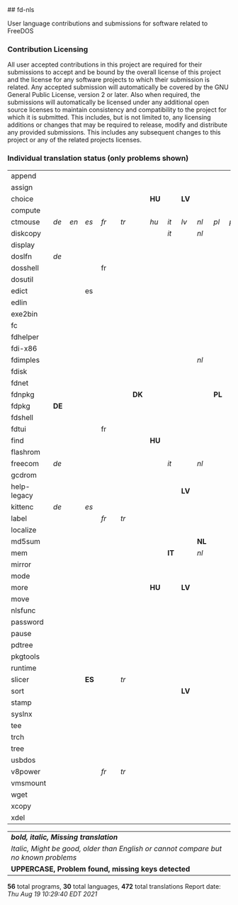 <html><body>
## fd-nls

User language contributions and submissions for software related to FreeDOS

### Contribution Licensing

All user accepted contributions in this project are required for their
submissions to accept and be bound by the overall license of this project and
the license for any software projects to which their submission is related.
Any accepted submission will automatically be covered by the GNU General
Public License, version 2 or later. Also when required, the submissions will
automatically be licensed under any additional open source licenses to
maintain consistency and compatibility to the project for which it is
submitted. This includes, but is not limited to, any licensing additions or
changes that may be required to release, modify and distribute any provided
submissions. This includes any subsequent changes to this project or any of
the related projects licenses.

### Individual translation status (only problems shown)
<table>
<tr><td>append</td><td></td><td></td><td></td><td></td><td></td><td></td><td><b><i></i></b></td><td><b><i></i></b></td><td><b><i></i></b></td><td><b><i></i></b></td><td><b><i></i></b></td><td><b><i></i></b></td><td><b><i></i></b></td><td><b><i></i></b></td><td><b><i></i></b></td><td><b><i></i></b></td><td><b><i></i></b></td><td><b><i></i></b></td><td><b><i></i></b></td><td><b><i></i></b></td><td><b><i></i></b></td><td><b><i></i></b></td><td><b><i></i></b></td><td><b><i></i></b></td><td><b><i></i></b></td><td><b><i></i></b></td><td><b><i></i></b></td><td><b><i></i></b></td><td><b><i></i></b></td><td><b><i></i></b></td><td><b><i></i></b></td></tr>
<tr><td>assign</td><td></td><td></td><td></td><td></td><td></td><td></td><td><b><i></i></b></td><td><b><i></i></b></td><td><b><i></i></b></td><td><b><i></i></b></td><td><b><i></i></b></td><td><b><i></i></b></td><td><b><i></i></b></td><td><b><i></i></b></td><td><b><i></i></b></td><td><b><i></i></b></td><td><b><i></i></b></td><td><b><i></i></b></td><td><b><i></i></b></td><td><b><i></i></b></td><td><b><i></i></b></td><td><b><i></i></b></td><td><b><i></i></b></td><td><b><i></i></b></td><td><b><i></i></b></td><td><b><i></i></b></td><td><b><i></i></b></td><td><b><i></i></b></td><td><b><i></i></b></td><td><b><i></i></b></td><td><b><i></i></b></td></tr>
<tr><td>choice</td><td></td><td></td><td></td><td></td><td></td><td></td><td></td><td><b>HU</b></td><td></td><td><b>LV</b></td><td></td><td></td><td></td><td></td><td><b>SV</b></td><td><b><i></i></b></td><td><b><i></i></b></td><td><b><i></i></b></td><td><b><i></i></b></td><td><b><i></i></b></td><td><b><i></i></b></td><td><b><i></i></b></td><td><b><i></i></b></td><td><b><i></i></b></td><td><b><i></i></b></td><td><b><i></i></b></td><td><b><i></i></b></td><td><b><i></i></b></td><td><b><i></i></b></td><td><b><i></i></b></td><td><b><i></i></b></td></tr>
<tr><td>compute</td><td></td><td></td><td></td><td></td><td><b><i></i></b></td><td></td><td></td><td><b><i></i></b></td><td><b><i></i></b></td><td><b><i></i></b></td><td><b><i></i></b></td><td></td><td></td><td></td><td><b><i></i></b></td><td></td><td><i>ru</i></td><td><b><i></i></b></td><td><b><i></i></b></td><td><b><i></i></b></td><td><b><i></i></b></td><td><b><i></i></b></td><td><b><i></i></b></td><td><b><i></i></b></td><td><b><i></i></b></td><td><b><i></i></b></td><td><b><i></i></b></td><td><b><i></i></b></td><td><b><i></i></b></td><td><b><i></i></b></td><td><b><i></i></b></td></tr>
<tr><td>ctmouse</td><td><i>de</i></td><td><i>en</i></td><td><i>es</i></td><td><i>fr</i></td><td><b><i></i></b></td><td><i>tr</i></td><td><b><i></i></b></td><td><i>hu</i></td><td><i>it</i></td><td><i>lv</i></td><td><i>nl</i></td><td><i>pl</i></td><td><i>pt</i></td><td><b><i></i></b></td><td><b><i></i></b></td><td><b><i></i></b></td><td><b><i></i></b></td><td><i>br</i></td><td><i>sk</i></td><td><b><i></i></b></td><td><b><i></i></b></td><td><b><i></i></b></td><td><b><i></i></b></td><td><b><i></i></b></td><td><b><i></i></b></td><td><b><i></i></b></td><td><b><i></i></b></td><td><b><i></i></b></td><td><b><i></i></b></td><td><b><i></i></b></td><td><b><i></i></b></td></tr>
<tr><td>diskcopy</td><td></td><td></td><td></td><td></td><td><b><i></i></b></td><td></td><td></td><td><b><i></i></b></td><td><i>it</i></td><td><b><i></i></b></td><td><i>nl</i></td><td></td><td><b><i></i></b></td><td></td><td><b><i></i></b></td><td><b><i></i></b></td><td><b><i></i></b></td><td><b><i></i></b></td><td><b><i></i></b></td><td><b><i></i></b></td><td><b><i></i></b></td><td><b><i></i></b></td><td><b><i></i></b></td><td><b><i></i></b></td><td><b><i></i></b></td><td><b><i></i></b></td><td><b><i></i></b></td><td><b><i></i></b></td><td><b><i></i></b></td><td><b><i></i></b></td><td><b><i></i></b></td></tr>
<tr><td>display</td><td></td><td></td><td></td><td></td><td><b><i></i></b></td><td></td><td><b><i></i></b></td><td><b><i></i></b></td><td><b><i></i></b></td><td><b><i></i></b></td><td><b><i></i></b></td><td><b><i></i></b></td><td><b><i></i></b></td><td><b><i></i></b></td><td><b><i></i></b></td><td><b><i></i></b></td><td><b><i></i></b></td><td><b><i></i></b></td><td><b><i></i></b></td><td><b><i></i></b></td><td><b><i></i></b></td><td><b><i></i></b></td><td><b><i></i></b></td><td><b><i></i></b></td><td><b><i></i></b></td><td><b><i></i></b></td><td><b><i></i></b></td><td><b><i></i></b></td><td><b><i></i></b></td><td><b><i></i></b></td><td><b><i></i></b></td></tr>
<tr><td>doslfn</td><td><i>de</i></td><td></td><td></td><td><b><i></i></b></td><td><b><i></i></b></td><td><b><i></i></b></td><td><b><i></i></b></td><td><b><i></i></b></td><td><b><i></i></b></td><td><b><i></i></b></td><td><b><i></i></b></td><td><b><i></i></b></td><td><b><i></i></b></td><td><b><i></i></b></td><td><b><i></i></b></td><td><b><i></i></b></td><td><b><i></i></b></td><td><b><i></i></b></td><td><b><i></i></b></td><td><b><i></i></b></td><td><b><i></i></b></td><td><b><i></i></b></td><td><b><i></i></b></td><td><b><i></i></b></td><td><b><i></i></b></td><td><b><i></i></b></td><td><b><i></i></b></td><td><b><i></i></b></td><td><b><i></i></b></td><td><b><i></i></b></td><td><b><i></i></b></td></tr>
<tr><td>dosshell</td><td></td><td></td><td></td><td>fr</td><td><b><i></i></b></td><td></td><td><b><i></i></b></td><td><b><i></i></b></td><td><b><i></i></b></td><td><b><i></i></b></td><td><b><i></i></b></td><td><b><i></i></b></td><td><b><i></i></b></td><td><b><i></i></b></td><td><b><i></i></b></td><td><b><i></i></b></td><td><b><i></i></b></td><td><b><i></i></b></td><td><b><i></i></b></td><td><b><i></i></b></td><td><b><i></i></b></td><td><b><i></i></b></td><td><b><i></i></b></td><td><b><i></i></b></td><td><b><i></i></b></td><td><b><i></i></b></td><td><b><i></i></b></td><td><b><i></i></b></td><td><b><i></i></b></td><td><b><i></i></b></td><td><b><i></i></b></td></tr>
<tr><td>dosutil</td><td></td><td></td><td></td><td></td><td></td><td></td><td><b><i></i></b></td><td><b><i></i></b></td><td><b><i></i></b></td><td><b><i></i></b></td><td><b><i></i></b></td><td><b><i></i></b></td><td><b><i></i></b></td><td><b><i></i></b></td><td><b><i></i></b></td><td><b><i></i></b></td><td><b><i></i></b></td><td><b><i></i></b></td><td><b><i></i></b></td><td><b><i></i></b></td><td><b><i></i></b></td><td><b><i></i></b></td><td><b><i></i></b></td><td><b><i></i></b></td><td><b><i></i></b></td><td><b><i></i></b></td><td><b><i></i></b></td><td><b><i></i></b></td><td><b><i></i></b></td><td><b><i></i></b></td><td><b><i></i></b></td></tr>
<tr><td>edict</td><td></td><td></td><td>es</td><td></td><td><b><i></i></b></td><td></td><td><b><i></i></b></td><td><b><i></i></b></td><td><b><i></i></b></td><td><b><i></i></b></td><td><b><i></i></b></td><td><b><i></i></b></td><td><b><i></i></b></td><td><b><i></i></b></td><td><b><i></i></b></td><td><b><i></i></b></td><td><b><i></i></b></td><td><b><i></i></b></td><td><b><i></i></b></td><td><b><i></i></b></td><td><b><i></i></b></td><td><b><i></i></b></td><td><b><i></i></b></td><td><b><i></i></b></td><td><b><i></i></b></td><td><b><i></i></b></td><td><b><i></i></b></td><td><b><i></i></b></td><td><b><i></i></b></td><td><b><i></i></b></td><td><b><i></i></b></td></tr>
<tr><td>edlin</td><td></td><td></td><td></td><td></td><td><b><i></i></b></td><td></td><td></td><td><b><i></i></b></td><td></td><td><b><i></i></b></td><td></td><td></td><td></td><td></td><td></td><td><b><i></i></b></td><td><b><i></i></b></td><td><b><i></i></b></td><td><b><i></i></b></td><td></td><td></td><td></td><td></td><td></td><td><b>JA</b></td><td></td><td></td><td><b><i></i></b></td><td><b><i></i></b></td><td><b><i></i></b></td><td><b><i></i></b></td></tr>
<tr><td>exe2bin</td><td></td><td></td><td></td><td></td><td><b><i></i></b></td><td></td><td><b><i></i></b></td><td><b><i></i></b></td><td><b><i></i></b></td><td><b><i></i></b></td><td><b><i></i></b></td><td><b><i></i></b></td><td><b><i></i></b></td><td><b><i></i></b></td><td><b><i></i></b></td><td><b><i></i></b></td><td><b><i></i></b></td><td><b><i></i></b></td><td><b><i></i></b></td><td><b><i></i></b></td><td><b><i></i></b></td><td><b><i></i></b></td><td><b><i></i></b></td><td><b><i></i></b></td><td><b><i></i></b></td><td><b><i></i></b></td><td><b><i></i></b></td><td><b><i></i></b></td><td><b><i></i></b></td><td><b><i></i></b></td><td><b><i></i></b></td></tr>
<tr><td>fc</td><td></td><td></td><td></td><td></td><td><b><i></i></b></td><td></td><td></td><td><b><i></i></b></td><td></td><td></td><td></td><td></td><td><b><i></i></b></td><td></td><td></td><td><b><i></i></b></td><td><b><i></i></b></td><td><b><i></i></b></td><td><b><i></i></b></td><td><b><i></i></b></td><td><b><i></i></b></td><td><b><i></i></b></td><td><b><i></i></b></td><td><b><i></i></b></td><td><b><i></i></b></td><td><b><i></i></b></td><td><b><i></i></b></td><td><b><i></i></b></td><td><b><i></i></b></td><td><b><i></i></b></td><td><b><i></i></b></td></tr>
<tr><td>fdhelper</td><td></td><td></td><td></td><td></td><td><b><i></i></b></td><td></td><td><b><i></i></b></td><td><b><i></i></b></td><td><b><i></i></b></td><td><b><i></i></b></td><td></td><td><b><i></i></b></td><td><b><i></i></b></td><td><b><i></i></b></td><td><b><i></i></b></td><td><b><i></i></b></td><td><b><i></i></b></td><td><b><i></i></b></td><td><b><i></i></b></td><td><b><i></i></b></td><td></td><td><b><i></i></b></td><td><b><i></i></b></td><td><b><i></i></b></td><td><b><i></i></b></td><td><b><i></i></b></td><td><b><i></i></b></td><td><b><i></i></b></td><td><b><i></i></b></td><td><b><i></i></b></td><td><b><i></i></b></td></tr>
<tr><td>fdi-x86</td><td></td><td></td><td></td><td></td><td><b><i></i></b></td><td></td><td><b><i></i></b></td><td><b><i></i></b></td><td><b><i></i></b></td><td><b><i></i></b></td><td><b><i></i></b></td><td><b><i></i></b></td><td><b><i></i></b></td><td><b><i></i></b></td><td><b><i></i></b></td><td><b><i></i></b></td><td><b><i></i></b></td><td><b><i></i></b></td><td><b><i></i></b></td><td><b><i></i></b></td><td><b><i></i></b></td><td><b><i></i></b></td><td><b><i></i></b></td><td><b><i></i></b></td><td><b><i></i></b></td><td><b><i></i></b></td><td><b><i></i></b></td><td><b><i></i></b></td><td><b><i></i></b></td><td><b><i></i></b></td><td><b><i></i></b></td></tr>
<tr><td>fdimples</td><td></td><td></td><td></td><td></td><td><b><i></i></b></td><td></td><td><b><i></i></b></td><td><b><i></i></b></td><td><b><i></i></b></td><td><b><i></i></b></td><td><i>nl</i></td><td><b><i></i></b></td><td><b><i></i></b></td><td><b><i></i></b></td><td><b><i></i></b></td><td><b><i></i></b></td><td><i>ru</i></td><td><b><i></i></b></td><td><b><i></i></b></td><td><b><i></i></b></td><td></td><td><b><i></i></b></td><td><b><i></i></b></td><td><b><i></i></b></td><td><b><i></i></b></td><td><b><i></i></b></td><td><b><i></i></b></td><td><b><i></i></b></td><td><b><i></i></b></td><td><b><i></i></b></td><td><b><i></i></b></td></tr>
<tr><td>fdisk</td><td></td><td></td><td></td><td></td><td><b><i></i></b></td><td></td><td><b><i></i></b></td><td><b><i></i></b></td><td><b><i></i></b></td><td><b><i></i></b></td><td><b><i></i></b></td><td><b><i></i></b></td><td><b><i></i></b></td><td><b><i></i></b></td><td><b><i></i></b></td><td><b><i></i></b></td><td><b><i></i></b></td><td><b><i></i></b></td><td><b><i></i></b></td><td><b><i></i></b></td><td><b><i></i></b></td><td><b><i></i></b></td><td><b><i></i></b></td><td><b><i></i></b></td><td><b><i></i></b></td><td><b><i></i></b></td><td><b><i></i></b></td><td><b><i></i></b></td><td><b><i></i></b></td><td><b><i></i></b></td><td><b><i></i></b></td></tr>
<tr><td>fdnet</td><td></td><td></td><td></td><td></td><td><b><i></i></b></td><td></td><td><b><i></i></b></td><td><b><i></i></b></td><td><b><i></i></b></td><td><b><i></i></b></td><td><b><i></i></b></td><td><b><i></i></b></td><td><b><i></i></b></td><td><b><i></i></b></td><td><b><i></i></b></td><td><b><i></i></b></td><td><b><i></i></b></td><td><b><i></i></b></td><td><b><i></i></b></td><td><b><i></i></b></td><td><b><i></i></b></td><td><b><i></i></b></td><td><b><i></i></b></td><td><b><i></i></b></td><td><b><i></i></b></td><td><b><i></i></b></td><td><b><i></i></b></td><td><b><i></i></b></td><td><b><i></i></b></td><td><b><i></i></b></td><td><b><i></i></b></td></tr>
<tr><td>fdnpkg</td><td></td><td></td><td></td><td></td><td><b><i></i></b></td><td></td><td><b>DK</b></td><td><b><i></i></b></td><td><b><i></i></b></td><td><b><i></i></b></td><td><b><i></i></b></td><td><b>PL</b></td><td><b><i></i></b></td><td><b>SL</b></td><td><b><i></i></b></td><td><b><i></i></b></td><td><b><i></i></b></td><td><b><i></i></b></td><td><b><i></i></b></td><td><b><i></i></b></td><td><b><i></i></b></td><td><b><i></i></b></td><td><b><i></i></b></td><td><b><i></i></b></td><td><b><i></i></b></td><td><b><i></i></b></td><td><b><i></i></b></td><td><b>SI</b></td><td><b><i></i></b></td><td><b><i></i></b></td><td><b><i></i></b></td></tr>
<tr><td>fdpkg</td><td><b>DE</b></td><td></td><td></td><td></td><td><b><i></i></b></td><td></td><td><b><i></i></b></td><td><b><i></i></b></td><td><b><i></i></b></td><td><b><i></i></b></td><td><b><i></i></b></td><td></td><td><b><i></i></b></td><td><b><i></i></b></td><td><b><i></i></b></td><td><b><i></i></b></td><td><b><i></i></b></td><td><b><i></i></b></td><td><b><i></i></b></td><td><b><i></i></b></td><td><b><i></i></b></td><td><b><i></i></b></td><td><b><i></i></b></td><td><b><i></i></b></td><td><b><i></i></b></td><td><b><i></i></b></td><td><b><i></i></b></td><td><b><i></i></b></td><td><b><i></i></b></td><td><b><i></i></b></td><td><b><i></i></b></td></tr>
<tr><td>fdshell</td><td></td><td></td><td><b><i></i></b></td><td></td><td><b><i></i></b></td><td></td><td><b><i></i></b></td><td><b><i></i></b></td><td><b><i></i></b></td><td><b><i></i></b></td><td><b><i></i></b></td><td><b><i></i></b></td><td><b><i></i></b></td><td><b><i></i></b></td><td><b><i></i></b></td><td><b><i></i></b></td><td><b><i></i></b></td><td><b><i></i></b></td><td><b><i></i></b></td><td><b><i></i></b></td><td><b><i></i></b></td><td><b><i></i></b></td><td><b><i></i></b></td><td><b><i></i></b></td><td><b><i></i></b></td><td><b><i></i></b></td><td><b><i></i></b></td><td><b><i></i></b></td><td><b><i></i></b></td><td><b><i></i></b></td><td><b><i></i></b></td></tr>
<tr><td>fdtui</td><td></td><td></td><td><b><i></i></b></td><td>fr</td><td><b><i></i></b></td><td></td><td><b><i></i></b></td><td><b><i></i></b></td><td><b><i></i></b></td><td><b><i></i></b></td><td><b><i></i></b></td><td><b><i></i></b></td><td><b><i></i></b></td><td><b><i></i></b></td><td><b><i></i></b></td><td><b><i></i></b></td><td><b><i></i></b></td><td><b><i></i></b></td><td><b><i></i></b></td><td><b><i></i></b></td><td><b><i></i></b></td><td><b><i></i></b></td><td><b><i></i></b></td><td><b><i></i></b></td><td><b><i></i></b></td><td><b><i></i></b></td><td><b><i></i></b></td><td><b><i></i></b></td><td><b><i></i></b></td><td><b><i></i></b></td><td><b><i></i></b></td></tr>
<tr><td>find</td><td></td><td></td><td></td><td></td><td><b><i></i></b></td><td></td><td></td><td><b>HU</b></td><td></td><td></td><td></td><td></td><td></td><td></td><td><b>SV</b></td><td><b><i></i></b></td><td></td><td><b><i></i></b></td><td><b><i></i></b></td><td><b><i></i></b></td><td><b><i></i></b></td><td><b><i></i></b></td><td><b><i></i></b></td><td><b><i></i></b></td><td><b><i></i></b></td><td><b><i></i></b></td><td><b><i></i></b></td><td><b><i></i></b></td><td><b><i></i></b></td><td><b><i></i></b></td><td><b><i></i></b></td></tr>
<tr><td>flashrom</td><td></td><td></td><td><b><i></i></b></td><td></td><td><b><i></i></b></td><td></td><td><b><i></i></b></td><td><b><i></i></b></td><td><b><i></i></b></td><td><b><i></i></b></td><td><b><i></i></b></td><td><b><i></i></b></td><td><b><i></i></b></td><td><b><i></i></b></td><td><b><i></i></b></td><td><b><i></i></b></td><td><b><i></i></b></td><td><b><i></i></b></td><td><b><i></i></b></td><td><b><i></i></b></td><td><b><i></i></b></td><td><b><i></i></b></td><td><b><i></i></b></td><td><b><i></i></b></td><td><b><i></i></b></td><td><b><i></i></b></td><td><b><i></i></b></td><td><b><i></i></b></td><td><b><i></i></b></td><td><b><i></i></b></td><td><b><i></i></b></td></tr>
<tr><td>freecom</td><td><i>de</i></td><td></td><td></td><td></td><td><b><i></i></b></td><td></td><td><b><i></i></b></td><td><b><i></i></b></td><td><i>it</i></td><td><b><i></i></b></td><td><i>nl</i></td><td></td><td><b><i></i></b></td><td><i>sl</i></td><td><i>sv</i></td><td><b><i></i></b></td><td><i>ru</i></td><td><b><i></i></b></td><td><b><i></i></b></td><td><b><i></i></b></td><td><b><i></i></b></td><td><b><i></i></b></td><td><b><i></i></b></td><td><b><i></i></b></td><td><b><i></i></b></td><td><b><i></i></b></td><td><b><i></i></b></td><td><b><i></i></b></td><td><i>rs</i></td><td><i>ua</i></td><td><b><i></i></b></td></tr>
<tr><td>gcdrom</td><td></td><td></td><td><b><i></i></b></td><td></td><td><b><i></i></b></td><td></td><td><b><i></i></b></td><td><b><i></i></b></td><td><b><i></i></b></td><td><b><i></i></b></td><td><b><i></i></b></td><td><b><i></i></b></td><td><b><i></i></b></td><td><b><i></i></b></td><td><b><i></i></b></td><td><b><i></i></b></td><td><b><i></i></b></td><td><b><i></i></b></td><td><b><i></i></b></td><td><b><i></i></b></td><td><b><i></i></b></td><td><b><i></i></b></td><td><b><i></i></b></td><td><b><i></i></b></td><td><b><i></i></b></td><td><b><i></i></b></td><td><b><i></i></b></td><td><b><i></i></b></td><td><b><i></i></b></td><td><b><i></i></b></td><td><b><i></i></b></td></tr>
<tr><td>help-legacy</td><td></td><td></td><td></td><td></td><td><b><i></i></b></td><td></td><td><b><i></i></b></td><td></td><td></td><td><b>LV</b></td><td></td><td></td><td></td><td></td><td><b><i></i></b></td><td><b><i></i></b></td><td></td><td><b><i></i></b></td><td><b><i></i></b></td><td><b><i></i></b></td><td><b><i></i></b></td><td><b><i></i></b></td><td><b><i></i></b></td><td><b><i></i></b></td><td><b><i></i></b></td><td><b><i></i></b></td><td><b><i></i></b></td><td><b><i></i></b></td><td><b><i></i></b></td><td><b><i></i></b></td><td><b><i></i></b></td></tr>
<tr><td>kittenc</td><td><i>de</i></td><td></td><td><i>es</i></td><td></td><td><b><i></i></b></td><td></td><td><b><i></i></b></td><td><b><i></i></b></td><td><b><i></i></b></td><td><b><i></i></b></td><td><b><i></i></b></td><td><b><i></i></b></td><td><b><i></i></b></td><td><b><i></i></b></td><td><b><i></i></b></td><td><b><i></i></b></td><td><b><i></i></b></td><td><b><i></i></b></td><td><b><i></i></b></td><td><b><i></i></b></td><td><b><i></i></b></td><td><b><i></i></b></td><td><b><i></i></b></td><td><b><i></i></b></td><td><b><i></i></b></td><td><b><i></i></b></td><td><b><i></i></b></td><td><b><i></i></b></td><td><b><i></i></b></td><td><b><i></i></b></td><td><b><i></i></b></td></tr>
<tr><td>label</td><td></td><td></td><td><b><i></i></b></td><td><i>fr</i></td><td><b><i></i></b></td><td><i>tr</i></td><td><b><i></i></b></td><td><b><i></i></b></td><td><b><i></i></b></td><td><b><i></i></b></td><td><b><i></i></b></td><td><b><i></i></b></td><td><b><i></i></b></td><td><b><i></i></b></td><td><b><i></i></b></td><td><b><i></i></b></td><td><b><i></i></b></td><td><b><i></i></b></td><td><b><i></i></b></td><td><b><i></i></b></td><td><b><i></i></b></td><td><b><i></i></b></td><td><b><i></i></b></td><td><b><i></i></b></td><td><b><i></i></b></td><td><b><i></i></b></td><td><b><i></i></b></td><td><b><i></i></b></td><td><b><i></i></b></td><td><b><i></i></b></td><td><b><i></i></b></td></tr>
<tr><td>localize</td><td></td><td></td><td></td><td></td><td><b><i></i></b></td><td></td><td><b><i></i></b></td><td><b><i></i></b></td><td><b><i></i></b></td><td><b><i></i></b></td><td><b><i></i></b></td><td><b><i></i></b></td><td><b><i></i></b></td><td><b><i></i></b></td><td><b><i></i></b></td><td><b><i></i></b></td><td><b><i></i></b></td><td><b><i></i></b></td><td><b><i></i></b></td><td><b><i></i></b></td><td><b><i></i></b></td><td><b><i></i></b></td><td><b><i></i></b></td><td><b><i></i></b></td><td><b><i></i></b></td><td><b><i></i></b></td><td><b><i></i></b></td><td><b><i></i></b></td><td><b><i></i></b></td><td><b><i></i></b></td><td><b><i></i></b></td></tr>
<tr><td>md5sum</td><td></td><td></td><td></td><td></td><td><b><i></i></b></td><td></td><td><b><i></i></b></td><td><b><i></i></b></td><td><b><i></i></b></td><td><b><i></i></b></td><td><b>NL</b></td><td></td><td><b><i></i></b></td><td><b><i></i></b></td><td><b><i></i></b></td><td><b><i></i></b></td><td><b><i></i></b></td><td><b><i></i></b></td><td><b><i></i></b></td><td><b><i></i></b></td><td><b><i></i></b></td><td><b><i></i></b></td><td><b><i></i></b></td><td><b><i></i></b></td><td><b><i></i></b></td><td><b><i></i></b></td><td><b><i></i></b></td><td><b><i></i></b></td><td><b><i></i></b></td><td><b><i></i></b></td><td><b><i></i></b></td></tr>
<tr><td>mem</td><td></td><td></td><td></td><td></td><td><b><i></i></b></td><td></td><td><b><i></i></b></td><td><b><i></i></b></td><td><b>IT</b></td><td><b><i></i></b></td><td><i>nl</i></td><td></td><td><b><i></i></b></td><td></td><td><b><i></i></b></td><td><b><i></i></b></td><td><b><i></i></b></td><td><b><i></i></b></td><td><b><i></i></b></td><td><b><i></i></b></td><td><b><i></i></b></td><td><b><i></i></b></td><td><b><i></i></b></td><td><b><i></i></b></td><td><b><i></i></b></td><td><b><i></i></b></td><td><b><i></i></b></td><td><b><i></i></b></td><td><b><i></i></b></td><td><b><i></i></b></td><td><b><i></i></b></td></tr>
<tr><td>mirror</td><td></td><td></td><td><b><i></i></b></td><td></td><td><b><i></i></b></td><td></td><td><b><i></i></b></td><td><b><i></i></b></td><td><b><i></i></b></td><td><b><i></i></b></td><td><b><i></i></b></td><td><b><i></i></b></td><td><b><i></i></b></td><td><b><i></i></b></td><td><b><i></i></b></td><td><b><i></i></b></td><td><b><i></i></b></td><td><b><i></i></b></td><td><b><i></i></b></td><td><b><i></i></b></td><td><b><i></i></b></td><td><b><i></i></b></td><td><b><i></i></b></td><td><b><i></i></b></td><td><b><i></i></b></td><td><b><i></i></b></td><td><b><i></i></b></td><td><b><i></i></b></td><td><b><i></i></b></td><td><b><i></i></b></td><td><b><i></i></b></td></tr>
<tr><td>mode</td><td><b><i></i></b></td><td></td><td><b><i></i></b></td><td><b><i></i></b></td><td><b><i></i></b></td><td><b><i></i></b></td><td><b><i></i></b></td><td><b><i></i></b></td><td><b><i></i></b></td><td><b><i></i></b></td><td><b><i></i></b></td><td><b><i></i></b></td><td><b><i></i></b></td><td><b><i></i></b></td><td><b><i></i></b></td><td><b><i></i></b></td><td><b><i></i></b></td><td><b><i></i></b></td><td><b><i></i></b></td><td><b><i></i></b></td><td><b><i></i></b></td><td><b><i></i></b></td><td><b><i></i></b></td><td><b><i></i></b></td><td><b><i></i></b></td><td><b><i></i></b></td><td><b><i></i></b></td><td><b><i></i></b></td><td><b><i></i></b></td><td><b><i></i></b></td><td><b><i></i></b></td></tr>
<tr><td>more</td><td></td><td></td><td></td><td></td><td><b><i></i></b></td><td></td><td></td><td><b>HU</b></td><td></td><td><b>LV</b></td><td></td><td></td><td></td><td></td><td><b>SV</b></td><td><b><i></i></b></td><td></td><td><b><i></i></b></td><td><b><i></i></b></td><td><b><i></i></b></td><td></td><td><b><i></i></b></td><td><b><i></i></b></td><td><b><i></i></b></td><td><b><i></i></b></td><td><b><i></i></b></td><td><b><i></i></b></td><td><b><i></i></b></td><td><b><i></i></b></td><td><b><i></i></b></td><td><b><i></i></b></td></tr>
<tr><td>move</td><td></td><td></td><td></td><td></td><td><b><i></i></b></td><td></td><td><b><i></i></b></td><td><b><i></i></b></td><td></td><td><b><i></i></b></td><td><b><i></i></b></td><td></td><td><b><i></i></b></td><td></td><td><b><i></i></b></td><td><b><i></i></b></td><td><b><i></i></b></td><td><b><i></i></b></td><td><b><i></i></b></td><td><b><i></i></b></td><td></td><td><b><i></i></b></td><td><b><i></i></b></td><td><b><i></i></b></td><td><b><i></i></b></td><td><b><i></i></b></td><td><b><i></i></b></td><td><b><i></i></b></td><td><b><i></i></b></td><td><b><i></i></b></td><td><b><i></i></b></td></tr>
<tr><td>nlsfunc</td><td></td><td></td><td><b><i></i></b></td><td></td><td><b><i></i></b></td><td></td><td><b><i></i></b></td><td><b><i></i></b></td><td><b><i></i></b></td><td><b><i></i></b></td><td><b><i></i></b></td><td><b><i></i></b></td><td><b><i></i></b></td><td><b><i></i></b></td><td><b><i></i></b></td><td><b><i></i></b></td><td><b><i></i></b></td><td><b><i></i></b></td><td><b><i></i></b></td><td><b><i></i></b></td><td><b><i></i></b></td><td><b><i></i></b></td><td><b><i></i></b></td><td><b><i></i></b></td><td><b><i></i></b></td><td><b><i></i></b></td><td><b><i></i></b></td><td><b><i></i></b></td><td><b><i></i></b></td><td><b><i></i></b></td><td><b><i></i></b></td></tr>
<tr><td>password</td><td></td><td></td><td></td><td></td><td><b><i></i></b></td><td></td><td><b><i></i></b></td><td><b><i></i></b></td><td><b><i></i></b></td><td><b><i></i></b></td><td><b><i></i></b></td><td></td><td></td><td><b><i></i></b></td><td><b><i></i></b></td><td><b><i></i></b></td><td><b><i></i></b></td><td><b><i></i></b></td><td><b><i></i></b></td><td><b><i></i></b></td><td><b><i></i></b></td><td><b><i></i></b></td><td><b><i></i></b></td><td><b><i></i></b></td><td><b><i></i></b></td><td><b><i></i></b></td><td><b><i></i></b></td><td><b><i></i></b></td><td><b><i></i></b></td><td><b><i></i></b></td><td><b><i></i></b></td></tr>
<tr><td>pause</td><td></td><td></td><td></td><td></td><td><b><i></i></b></td><td></td><td></td><td><b><i></i></b></td><td><b><i></i></b></td><td><b><i></i></b></td><td><b><i></i></b></td><td></td><td></td><td></td><td></td><td><b><i></i></b></td><td></td><td><b><i></i></b></td><td><b><i></i></b></td><td><b><i></i></b></td><td><b><i></i></b></td><td><b><i></i></b></td><td><b><i></i></b></td><td><b><i></i></b></td><td><b><i></i></b></td><td><b><i></i></b></td><td><b><i></i></b></td><td><b><i></i></b></td><td><b><i></i></b></td><td><b><i></i></b></td><td><b><i></i></b></td></tr>
<tr><td>pdtree</td><td></td><td></td><td></td><td></td><td><b><i></i></b></td><td></td><td><b><i></i></b></td><td><b><i></i></b></td><td><b><i></i></b></td><td><b><i></i></b></td><td><b><i></i></b></td><td><b><i></i></b></td><td><b><i></i></b></td><td><b><i></i></b></td><td><b><i></i></b></td><td><b><i></i></b></td><td><b><i></i></b></td><td><b><i></i></b></td><td><b><i></i></b></td><td><b><i></i></b></td><td><b><i></i></b></td><td><b><i></i></b></td><td><b><i></i></b></td><td><b><i></i></b></td><td><b><i></i></b></td><td><b><i></i></b></td><td><b><i></i></b></td><td><b><i></i></b></td><td><b><i></i></b></td><td><b><i></i></b></td><td><b><i></i></b></td></tr>
<tr><td>pkgtools</td><td><b><i></i></b></td><td></td><td></td><td></td><td><b><i></i></b></td><td></td><td><b><i></i></b></td><td><b><i></i></b></td><td><b><i></i></b></td><td><b><i></i></b></td><td><b><i></i></b></td><td><b><i></i></b></td><td><b><i></i></b></td><td><b><i></i></b></td><td><b><i></i></b></td><td><b><i></i></b></td><td><b><i></i></b></td><td><b><i></i></b></td><td><b><i></i></b></td><td><b><i></i></b></td><td><b><i></i></b></td><td><b><i></i></b></td><td><b><i></i></b></td><td><b><i></i></b></td><td><b><i></i></b></td><td><b><i></i></b></td><td><b><i></i></b></td><td><b><i></i></b></td><td><b><i></i></b></td><td><b><i></i></b></td><td><b><i></i></b></td></tr>
<tr><td>runtime</td><td></td><td></td><td></td><td></td><td><b><i></i></b></td><td></td><td><b><i></i></b></td><td></td><td><b><i></i></b></td><td></td><td><b><i></i></b></td><td><b><i></i></b></td><td><b><i></i></b></td><td><b><i></i></b></td><td><b><i></i></b></td><td><b><i></i></b></td><td></td><td><b><i></i></b></td><td><b><i></i></b></td><td><b><i></i></b></td><td><b><i></i></b></td><td><b><i></i></b></td><td><b><i></i></b></td><td><b><i></i></b></td><td><b><i></i></b></td><td><b><i></i></b></td><td><b><i></i></b></td><td><b><i></i></b></td><td><b><i></i></b></td><td><b><i></i></b></td><td><b><i></i></b></td></tr>
<tr><td>slicer</td><td></td><td></td><td><b>ES</b></td><td></td><td><b><i></i></b></td><td><i>tr</i></td><td><b><i></i></b></td><td><b><i></i></b></td><td><b><i></i></b></td><td><b><i></i></b></td><td><b><i></i></b></td><td><b><i></i></b></td><td><b><i></i></b></td><td><b><i></i></b></td><td><b><i></i></b></td><td><b><i></i></b></td><td><b><i></i></b></td><td><b><i></i></b></td><td><b><i></i></b></td><td><b><i></i></b></td><td><b><i></i></b></td><td><b><i></i></b></td><td><b><i></i></b></td><td><b><i></i></b></td><td><b><i></i></b></td><td><b><i></i></b></td><td><b><i></i></b></td><td><b><i></i></b></td><td><b><i></i></b></td><td><b><i></i></b></td><td><b><i></i></b></td></tr>
<tr><td>sort</td><td></td><td></td><td></td><td></td><td><b><i></i></b></td><td></td><td><b><i></i></b></td><td><b><i></i></b></td><td></td><td><b>LV</b></td><td></td><td></td><td></td><td></td><td><b><i></i></b></td><td><b><i></i></b></td><td><b><i></i></b></td><td><b><i></i></b></td><td><b><i></i></b></td><td><b><i></i></b></td><td><b><i></i></b></td><td><b><i></i></b></td><td><b><i></i></b></td><td><b><i></i></b></td><td><b><i></i></b></td><td><b><i></i></b></td><td><b><i></i></b></td><td><b><i></i></b></td><td><b><i></i></b></td><td><b><i></i></b></td><td><b><i></i></b></td></tr>
<tr><td>stamp</td><td></td><td></td><td></td><td></td><td><b><i></i></b></td><td></td><td><b><i></i></b></td><td><b><i></i></b></td><td><b><i></i></b></td><td><b><i></i></b></td><td><b><i></i></b></td><td><b><i></i></b></td><td><b><i></i></b></td><td><b><i></i></b></td><td><b><i></i></b></td><td><b><i></i></b></td><td></td><td><b><i></i></b></td><td><b><i></i></b></td><td><b><i></i></b></td><td><b><i></i></b></td><td><b><i></i></b></td><td><b><i></i></b></td><td><b><i></i></b></td><td><b><i></i></b></td><td><b><i></i></b></td><td><b><i></i></b></td><td><b><i></i></b></td><td><b><i></i></b></td><td><b><i></i></b></td><td><b><i></i></b></td></tr>
<tr><td>syslnx</td><td></td><td></td><td><b><i></i></b></td><td></td><td><b><i></i></b></td><td></td><td><b><i></i></b></td><td><b><i></i></b></td><td><b><i></i></b></td><td><b><i></i></b></td><td><b><i></i></b></td><td><b><i></i></b></td><td><b><i></i></b></td><td><b><i></i></b></td><td><b><i></i></b></td><td><b><i></i></b></td><td><b><i></i></b></td><td><b><i></i></b></td><td><b><i></i></b></td><td><b><i></i></b></td><td><b><i></i></b></td><td><b><i></i></b></td><td><b><i></i></b></td><td><b><i></i></b></td><td><b><i></i></b></td><td><b><i></i></b></td><td><b><i></i></b></td><td><b><i></i></b></td><td><b><i></i></b></td><td><b><i></i></b></td><td><b><i></i></b></td></tr>
<tr><td>tee</td><td></td><td></td><td></td><td></td><td><b><i></i></b></td><td></td><td><b><i></i></b></td><td><b><i></i></b></td><td><b><i></i></b></td><td><b><i></i></b></td><td><b><i></i></b></td><td></td><td></td><td></td><td><b><i></i></b></td><td><b><i></i></b></td><td><b><i></i></b></td><td><b><i></i></b></td><td><b><i></i></b></td><td><b><i></i></b></td><td></td><td><b><i></i></b></td><td><b><i></i></b></td><td><b><i></i></b></td><td><b><i></i></b></td><td><b><i></i></b></td><td><b><i></i></b></td><td><b><i></i></b></td><td><b><i></i></b></td><td><b><i></i></b></td><td><b><i></i></b></td></tr>
<tr><td>trch</td><td></td><td></td><td></td><td></td><td><b><i></i></b></td><td></td><td><b><i></i></b></td><td></td><td><b><i></i></b></td><td></td><td><b><i></i></b></td><td></td><td></td><td></td><td><b><i></i></b></td><td><b><i></i></b></td><td></td><td><b><i></i></b></td><td><b><i></i></b></td><td><b><i></i></b></td><td></td><td><b><i></i></b></td><td><b><i></i></b></td><td><b><i></i></b></td><td><b><i></i></b></td><td><b><i></i></b></td><td><b><i></i></b></td><td><b><i></i></b></td><td><b><i></i></b></td><td><b><i></i></b></td><td><b><i></i></b></td></tr>
<tr><td>tree</td><td></td><td></td><td></td><td></td><td><b><i></i></b></td><td></td><td><b><i></i></b></td><td><b><i></i></b></td><td></td><td><b><i></i></b></td><td><b><i></i></b></td><td></td><td><b><i></i></b></td><td></td><td><b><i></i></b></td><td><b><i></i></b></td><td></td><td><b><i></i></b></td><td><b><i></i></b></td><td><b><i></i></b></td><td><b><i></i></b></td><td><b><i></i></b></td><td><b><i></i></b></td><td><b><i></i></b></td><td><b><i></i></b></td><td><b><i></i></b></td><td><b><i></i></b></td><td><b><i></i></b></td><td><b><i></i></b></td><td><b><i></i></b></td><td><b><i></i></b></td></tr>
<tr><td>usbdos</td><td></td><td></td><td><b><i></i></b></td><td></td><td><b><i></i></b></td><td></td><td><b><i></i></b></td><td><b><i></i></b></td><td><b><i></i></b></td><td><b><i></i></b></td><td><b><i></i></b></td><td><b><i></i></b></td><td><b><i></i></b></td><td><b><i></i></b></td><td><b><i></i></b></td><td><b><i></i></b></td><td><b><i></i></b></td><td><b><i></i></b></td><td><b><i></i></b></td><td><b><i></i></b></td><td><b><i></i></b></td><td><b><i></i></b></td><td><b><i></i></b></td><td><b><i></i></b></td><td><b><i></i></b></td><td><b><i></i></b></td><td><b><i></i></b></td><td><b><i></i></b></td><td><b><i></i></b></td><td><b><i></i></b></td><td><b><i></i></b></td></tr>
<tr><td>v8power</td><td><b><i></i></b></td><td></td><td><b><i></i></b></td><td><i>fr</i></td><td><b><i></i></b></td><td><i>tr</i></td><td><b><i></i></b></td><td><b><i></i></b></td><td><b><i></i></b></td><td><b><i></i></b></td><td><b><i></i></b></td><td><b><i></i></b></td><td><b><i></i></b></td><td><b><i></i></b></td><td><b><i></i></b></td><td><b><i></i></b></td><td><b><i></i></b></td><td><b><i></i></b></td><td><b><i></i></b></td><td><b><i></i></b></td><td><b><i></i></b></td><td><b><i></i></b></td><td><b><i></i></b></td><td><b><i></i></b></td><td><b><i></i></b></td><td><b><i></i></b></td><td><b><i></i></b></td><td><b><i></i></b></td><td><b><i></i></b></td><td><b><i></i></b></td><td><b><i></i></b></td></tr>
<tr><td>vmsmount</td><td></td><td></td><td></td><td></td><td><b><i></i></b></td><td></td><td><b><i></i></b></td><td><b><i></i></b></td><td><b><i></i></b></td><td><b><i></i></b></td><td></td><td><b><i></i></b></td><td><b><i></i></b></td><td><b><i></i></b></td><td><b><i></i></b></td><td><b><i></i></b></td><td><b><i></i></b></td><td><b><i></i></b></td><td><b><i></i></b></td><td><b><i></i></b></td><td><b><i></i></b></td><td><b><i></i></b></td><td><b><i></i></b></td><td><b><i></i></b></td><td><b><i></i></b></td><td><b><i></i></b></td><td><b><i></i></b></td><td><b><i></i></b></td><td><b><i></i></b></td><td><b><i></i></b></td><td><b><i></i></b></td></tr>
<tr><td>wget</td><td></td><td></td><td><b><i></i></b></td><td></td><td><b><i></i></b></td><td></td><td><b><i></i></b></td><td><b><i></i></b></td><td><b><i></i></b></td><td><b><i></i></b></td><td><b><i></i></b></td><td><b><i></i></b></td><td><b><i></i></b></td><td><b><i></i></b></td><td><b><i></i></b></td><td><b><i></i></b></td><td><b><i></i></b></td><td><b><i></i></b></td><td><b><i></i></b></td><td><b><i></i></b></td><td><b><i></i></b></td><td><b><i></i></b></td><td><b><i></i></b></td><td><b><i></i></b></td><td><b><i></i></b></td><td><b><i></i></b></td><td><b><i></i></b></td><td><b><i></i></b></td><td><b><i></i></b></td><td><b><i></i></b></td><td><b><i></i></b></td></tr>
<tr><td>xcopy</td><td></td><td></td><td></td><td></td><td><b><i></i></b></td><td></td><td><b><i></i></b></td><td><b><i></i></b></td><td></td><td><b><i></i></b></td><td><b><i></i></b></td><td></td><td><b><i></i></b></td><td></td><td><b><i></i></b></td><td><b><i></i></b></td><td></td><td><b><i></i></b></td><td><b><i></i></b></td><td><b><i></i></b></td><td><b><i></i></b></td><td><b><i></i></b></td><td><b><i></i></b></td><td><b><i></i></b></td><td><b><i></i></b></td><td><b><i></i></b></td><td><b><i></i></b></td><td><b><i></i></b></td><td><b><i></i></b></td><td><b><i></i></b></td><td><b><i></i></b></td></tr>
<tr><td>xdel</td><td></td><td></td><td></td><td></td><td><b><i></i></b></td><td></td><td><b><i></i></b></td><td><b><i></i></b></td><td><b><i></i></b></td><td><b><i></i></b></td><td><b><i></i></b></td><td><b><i></i></b></td><td></td><td><b><i></i></b></td><td><b><i></i></b></td><td><b><i></i></b></td><td><b><i></i></b></td><td><b><i></i></b></td><td><b><i></i></b></td><td><b><i></i></b></td><td><b><i></i></b></td><td><b><i></i></b></td><td><b><i></i></b></td><td><b><i></i></b></td><td><b><i></i></b></td><td><b><i></i></b></td><td><b><i></i></b></td><td><b><i></i></b></td><td><b><i></i></b></td><td><b><i></i></b></td><td><b><i></i></b></td></tr>
</table>

<table>
<tr><td><b><i>bold, italic, Missing translation</i></b></td></tr>
<tr><td><i>Italic, Might be good, older than English or cannot compare but no known problems</i></tr>
<tr><td><b>UPPERCASE, Problem found, missing keys detected</b></td></tr>
</table>



**56** total programs, **30** total languages, **472** total translations
Report date: *Thu Aug 19 10:29:40 EDT 2021*
